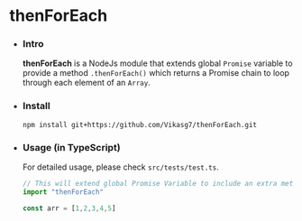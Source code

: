 # thenForEach

- ### Intro  
   **thenForEach** is a NodeJs module that extends global `Promise` variable to provide a method `.thenForEach()` which returns a Promise chain to loop through each element of an `Array`.

- ### Install  
   `npm install git+https://github.com/Vikasg7/thenForEach.git`  

- ### Usage (in TypeScript)  
   For detailed usage, please check `src/tests/test.ts`.  
   ````javascript
   // This will extend global Promise Variable to include an extra method named .thenForEach
   import "thenForEach"

   const arr = [1,2,3,4,5]

   ````